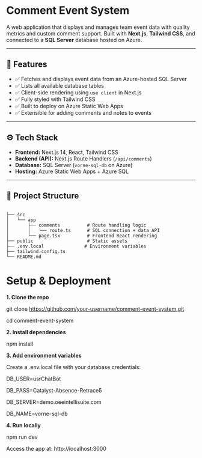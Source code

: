 # Comment Event System

A web application that displays and manages team event data with quality metrics and custom comment support. Built with **Next.js**, **Tailwind CSS**, and connected to a **SQL Server** database hosted on Azure.

---

## 🧩 Features

- ✅ Fetches and displays event data from an Azure-hosted SQL Server
- ✅ Lists all available database tables
- ✅ Client-side rendering using `use client` in Next.js
- ✅ Fully styled with Tailwind CSS
- ✅ Built to deploy on Azure Static Web Apps
- ✅ Extensible for adding comments and notes to events

---

## ⚙️ Tech Stack

- **Frontend:** Next.js 14, React, Tailwind CSS
- **Backend (API):** Next.js Route Handlers (`/api/comments`)
- **Database:** SQL Server (`vorne-sql-db` on Azure)
- **Hosting:** Azure Static Web Apps + Azure SQL

---

## 📁 Project Structure

```

├── src
│   └── app
│       ├── comments          # Route handling logic
│       │   └── route.ts      # SQL connection + data API
│       └── page.tsx          # Frontend React rendering
├── public                    # Static assets
├── .env.local               # Environment variables
├── tailwind.config.ts
└── README.md
```

# **Setup & Deployment**

**1. Clone the repo**

git clone https://github.com/your-username/comment-event-system.git

cd comment-event-system

**2. Install dependencies**

npm install

**3. Add environment variables**

Create a .env.local file with your database credentials:

DB_USER=usrChatBot

DB_PASS=Catalyst-Absence-Retrace5

DB_SERVER=demo.oeeintellisuite.com

DB_NAME=vorne-sql-db

**4. Run locally**

npm run dev

Access the app at: http://localhost:3000

